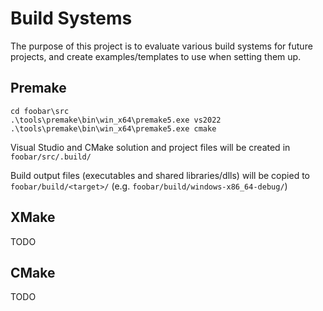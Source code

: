 # Build Systems

The purpose of this project is to evaluate various build systems for future projects, and create examples/templates to use when setting them up.

## Premake

```
cd foobar\src
.\tools\premake\bin\win_x64\premake5.exe vs2022
.\tools\premake\bin\win_x64\premake5.exe cmake
```

Visual Studio and CMake solution and project files will be created in `foobar/src/.build/`

Build output files (executables and shared libraries/dlls) will be copied to `foobar/build/<target>/` (e.g. `foobar/build/windows-x86_64-debug/`)

## XMake

TODO

## CMake

TODO

